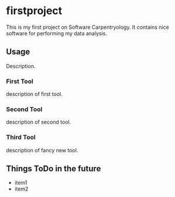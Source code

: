 # firstproject
This is my first project on Software Carpentryology.
It contains nice software for performing my data analysis.

## Usage
Description.

### First Tool
description of first tool.

### Second Tool
description of second tool.

### Third Tool
description of fancy new tool.

## Things ToDo in the future

- item1
- item2

